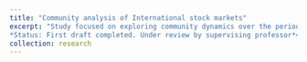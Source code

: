 ```yaml
---
title: "Community analysis of International stock markets"
excerpt: "Study focused on exploring community dynamics over the period of 2008-2020. The countries, whoose stock markets are analyzed are, India, Japan, China, Singapore, Hong Kong, US & UK. Networks are significantly important for policy makers and investors too, since it enables an analyis of the group behavious of the markets, which is a major aim of the study. <br>
*Status: First draft completed. Under review by supervising professor*<br/><img src='/images/networks_web.png'>"
collection: research
---
```


